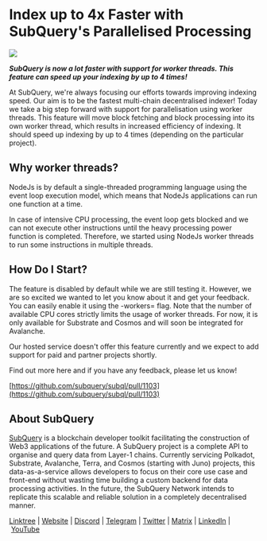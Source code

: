 # Index up to 4x Faster with SubQuery's Parallelised Processing

![](https://miro.medium.com/max/1400/0*mFfyYp2Ok-4HH9-b)

**_SubQuery is now a lot faster with support for worker threads. This feature can speed up your indexing by up to 4 times!_**

At SubQuery, we're always focusing our efforts towards improving indexing speed. Our aim is to be the fastest multi-chain decentralised indexer! Today we take a big step forward with support for parallelisation using worker threads. This feature will move block fetching and block processing into its own worker thread, which results in increased efficiency of indexing. It should speed up indexing by up to 4 times (depending on the particular project).

## Why worker threads?

NodeJs is by default a single-threaded programming language using the event loop execution model, which means that NodeJs applications can run one function at a time.

In case of intensive CPU processing, the event loop gets blocked and we can not execute other instructions until the heavy processing power function is completed. Therefore, we started using NodeJs worker threads to run some instructions in multiple threads.

## How Do I Start?

The feature is disabled by default while we are still testing it. However, we are so excited we wanted to let you know about it and get your feedback. You can easily enable it using the -workers=<number> flag. Note that the number of available CPU cores strictly limits the usage of worker threads. For now, it is only available for Substrate and Cosmos and will soon be integrated for Avalanche.

Our hosted service doesn't offer this feature currently and we expect to add support for paid and partner projects shortly.

Find out more here and if you have any feedback, please let us know!

[https://github.com/subquery/subql/pull/1103](https://github.com/subquery/subql/pull/1103)

## About SubQuery

[SubQuery](https://subquery.network/) is a blockchain developer toolkit facilitating the construction of Web3 applications of the future. A SubQuery project is a complete API to organise and query data from Layer-1 chains. Currently servicing Polkadot, Substrate, Avalanche, Terra, and Cosmos (starting with Juno) projects, this data-as-a-service allows developers to focus on their core use case and front-end without wasting time building a custom backend for data processing activities. In the future, the SubQuery Network intends to replicate this scalable and reliable solution in a completely decentralised manner.

​​[Linktree](https://linktr.ee/subquerynetwork) | [Website](https://subquery.network/) | [Discord](https://discord.com/invite/78zg8aBSMG) | [Telegram](https://t.me/subquerynetwork) | [Twitter](https://twitter.com/subquerynetwork) | [Matrix](https://matrix.to/#/#subquery:matrix.org) | [LinkedIn](https://www.linkedin.com/company/subquery) | [YouTube](https://www.youtube.com/channel/UCi1a6NUUjegcLHDFLr7CqLw)
